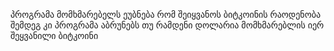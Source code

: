  პროგრამა მომხმარებელს ეუბნება რომ შეიყვანოს ბიტკოინის რაოდენობა შემდეგ კი პროგრამა აბრუნებს თუ რამდენი დოლარია მომხმარებლის იერ შეყვანილი ბიტკოინი
 
